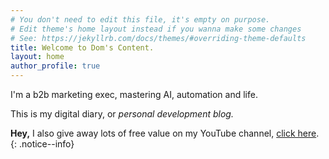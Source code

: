 ```yaml
---
# You don't need to edit this file, it's empty on purpose.
# Edit theme's home layout instead if you wanna make some changes
# See: https://jekyllrb.com/docs/themes/#overriding-theme-defaults
title: Welcome to Dom's Content.
layout: home
author_profile: true
---
```


I'm a b2b marketing exec, mastering AI, automation and life. 

This is my digital diary, or *personal development blog.*

  **Hey,** I also give away lots of free value on my YouTube channel, [click here](https://youtube.com/@doms-content). 
  {: .notice--info}
  

